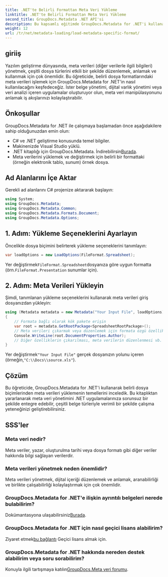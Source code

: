 ```yaml
---
title: .NET'te Belirli Formattan Meta Veri Yükleme
linktitle: .NET'te Belirli Formattan Meta Veri Yükleme
second_title: GroupDocs.Metadata .NET API'si
description: Bu kapsamlı eğitimde GroupDocs.Metadata for .NET'i kullanarak belirli dosya formatlarından meta verileri nasıl yükleyeceğinizi öğrenin.
weight: 12
url: /tr/net/metadata-loading/load-metadata-specific-format/
---
```

## giriiş
Yazılım geliştirme dünyasında, meta verileri (diğer verilerle ilgili bilgileri) yönetmek, çeşitli dosya türlerini etkili bir şekilde düzenlemek, anlamak ve kullanmak için çok önemlidir. Bu öğreticide, belirli dosya formatlarındaki meta verileri işlemek için GroupDocs.Metadata for .NET'in nasıl kullanılacağını keşfedeceğiz. İster belge yönetimi, dijital varlık yönetimi veya veri analizi içeren uygulamalar oluşturuyor olun, meta veri manipülasyonunu anlamak iş akışlarınızı kolaylaştırabilir.
## Önkoşullar
GroupDocs.Metadata for .NET ile çalışmaya başlamadan önce aşağıdakilere sahip olduğunuzdan emin olun:
- C# ve .NET geliştirme konusunda temel bilgiler.
- Makinenizde Visual Studio yüklü.
-  .NET kitaplığı için GroupDocs.Metadata. İndirebilirsin[Burada](https://releases.groupdocs.com/metadata/net/).
- Meta verilerini yüklemek ve değiştirmek için belirli bir formattaki (örneğin elektronik tablo, sunum) örnek dosya.

## Ad Alanlarını İçe Aktar
Gerekli ad alanlarını C# projenize aktararak başlayın:
```csharp
using System;
using GroupDocs.Metadata;
using GroupDocs.Metadata.Common;
using GroupDocs.Metadata.Formats.Document;
using GroupDocs.Metadata.Options;
```

## 1. Adım: Yükleme Seçeneklerini Ayarlayın
Öncelikle dosya biçimini belirterek yükleme seçeneklerini tanımlayın:
```csharp
var loadOptions = new LoadOptions(FileFormat.Spreadsheet);
```
 Yer değiştirmek`FileFormat.Spreadsheet`dosyanıza göre uygun formatta (örn.`FileFormat.Presentation` sunumlar için).
## 2. Adım: Meta Verileri Yükleyin
Şimdi, tanımlanan yükleme seçeneklerini kullanarak meta verileri giriş dosyanızdan yükleyin:
```csharp
using (Metadata metadata = new Metadata("Your Input File", loadOptions))
{
    // Formata bağlı olarak kök pakete erişin
    var root = metadata.GetRootPackage<SpreadsheetRootPackage>();
    // Meta verileri çıkarmak veya düzenlemek için formata özgü özellikleri kullanın
    Console.WriteLine(root.DocumentProperties.Author);
    // Diğer özelliklerin çıkarılması, meta verilerin düzenlenmesi vb. gibi ek işlemler.
}
```
 Yer değiştirmek`"Your Input File"` gerçek dosyanızın yolunu içeren (örneğin,`"C:\\Docs\\source.xls"`).

## Çözüm
Bu öğreticide, GroupDocs.Metadata for .NET'i kullanarak belirli dosya biçimlerinden meta verileri yüklemenin temellerini inceledik. Bu kitaplıktan yararlanarak meta veri yönetimini .NET uygulamalarınıza sorunsuz bir şekilde entegre edebilir, çeşitli belge türleriyle verimli bir şekilde çalışma yeteneğinizi geliştirebilirsiniz.

## SSS'ler
### Meta veri nedir?
Meta veriler, yazar, oluşturulma tarihi veya dosya formatı gibi diğer veriler hakkında bilgi sağlayan verilerdir.
### Meta verileri yönetmek neden önemlidir?
Meta verileri yönetmek, dijital içeriği düzenlemek ve anlamak, aranabilirliği ve birlikte çalışabilirliği kolaylaştırmak için çok önemlidir.
### GroupDocs.Metadata for .NET'e ilişkin ayrıntılı belgeleri nerede bulabilirim?
 Dokümantasyona ulaşabilirsiniz[Burada](https://tutorials.groupdocs.com/metadata/net/).
### GroupDocs.Metadata for .NET için nasıl geçici lisans alabilirim?
 Ziyaret etmek[bu bağlantı](https://purchase.groupdocs.com/temporary-license/) Geçici lisans almak için.
### GroupDocs.Metadata for .NET hakkında nereden destek alabilirim veya soru sorabilirim?
 Konuyla ilgili tartışmaya katılın[GroupDocs.Meta veri forumu](https://forum.groupdocs.com/c/metadata/14).